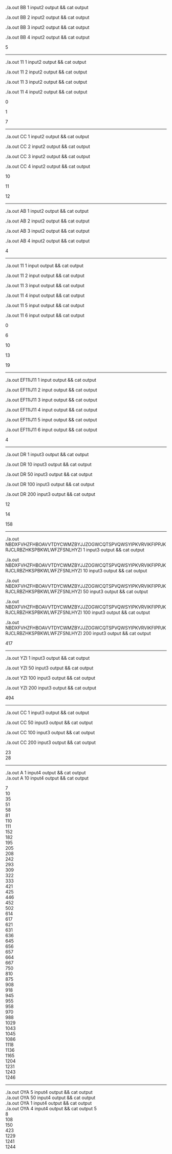 ./a.out BB 1 input2 output && cat output

./a.out BB 2 input2 output && cat output

./a.out BB 3 input2 output && cat output

./a.out BB 4 input2 output && cat output

5

---

./a.out 11 1 input2 output && cat output

./a.out 11 2 input2 output && cat output

./a.out 11 3 input2 output && cat output

./a.out 11 4 input2 output && cat output

0

1

7

---

./a.out CC 1 input2 output && cat output

./a.out CC 2 input2 output && cat output

./a.out CC 3 input2 output && cat output

./a.out CC 4 input2 output && cat output

10

11

12

---

./a.out AB 1 input2 output && cat output

./a.out AB 2 input2 output && cat output

./a.out AB 3 input2 output && cat output

./a.out AB 4 input2 output && cat output

4

---

./a.out 11 1 input output && cat output

./a.out 11 2 input output && cat output

./a.out 11 3 input output && cat output

./a.out 11 4 input output && cat output

./a.out 11 5 input output && cat output

./a.out 11 6 input output && cat output

0

6

10

13

19

---

./a.out EF11IJ11 1 input output && cat output

./a.out EF11IJ11 2 input output && cat output

./a.out EF11IJ11 3 input output && cat output

./a.out EF11IJ11 4 input output && cat output

./a.out EF11IJ11 5 input output && cat output

./a.out EF11IJ11 6 input output && cat output

4

---

./a.out DR 1 input3 output && cat output

./a.out DR 10 input3 output && cat output

./a.out DR 50 input3 output && cat output

./a.out DR 100 input3 output && cat output

./a.out DR 200 input3 output && cat output

12

14

158

---

./a.out NBDXFVHZFHBOAVVTDYCWMZBYJJZOGWCQTSPVQWSYIPKVRVIKFIPPJKRJCLRBZHKSPBKWLWFZFSNLHYZI 1 input3 output  && cat output

./a.out  NBDXFVHZFHBOAVVTDYCWMZBYJJZOGWCQTSPVQWSYIPKVRVIKFIPPJKRJCLRBZHKSPBKWLWFZFSNLHYZI 10 input3 output  && cat output

./a.out NBDXFVHZFHBOAVVTDYCWMZBYJJZOGWCQTSPVQWSYIPKVRVIKFIPPJKRJCLRBZHKSPBKWLWFZFSNLHYZI 50 input3 output && cat output

./a.out NBDXFVHZFHBOAVVTDYCWMZBYJJZOGWCQTSPVQWSYIPKVRVIKFIPPJKRJCLRBZHKSPBKWLWFZFSNLHYZI 100 input3 output && cat output

./a.out NBDXFVHZFHBOAVVTDYCWMZBYJJZOGWCQTSPVQWSYIPKVRVIKFIPPJKRJCLRBZHKSPBKWLWFZFSNLHYZI 200 input3 output && cat output

417

---

./a.out YZI 1 input3 output && cat output

./a.out YZI 50 input3 output && cat output

./a.out YZI 100 input3 output && cat output

./a.out YZI 200 input3 output && cat output

494

---

./a.out CC 1 input3 output && cat output

./a.out CC 50 input3 output && cat output

./a.out CC 100 input3 output && cat output

./a.out CC 200 input3 output && cat output

23  
28

---

./a.out A 1 input4 output && cat output  
./a.out A 10 input4 output && cat output  

7  
10  
35  
51  
58  
81  
110  
111  
152  
182  
195  
205  
208  
242  
293  
309  
322  
333  
421  
425  
446  
452  
502  
614  
617  
621  
631  
636  
645  
656  
657  
664  
667  
750  
810  
875  
908  
918  
945  
955  
958  
970  
988  
1029  
1043  
1045  
1086  
1118  
1136  
1165  
1204  
1231  
1243  
1246

---

./a.out OYA 5 input4 output && cat output  
./a.out OYA 50 input4 output && cat output  
./a.out OYA 1 input4 output && cat output  
./a.out OYA 4 input4 output && cat output
5  
8  
108  
150  
423  
1229  
1241  
1244  
  
